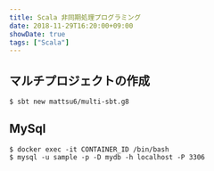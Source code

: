 ```yaml
---
title: Scala 非同期処理プログラミング
date: 2018-11-29T16:20:00+09:00
showDate: true
tags: ["Scala"]
---
```


## マルチプロジェクトの作成
```
$ sbt new mattsu6/multi-sbt.g8
```

## MySql
```
$ docker exec -it CONTAINER_ID /bin/bash
$ mysql -u sample -p -D mydb -h localhost -P 3306
```

